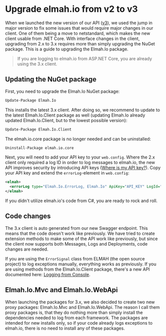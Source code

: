 # Upgrade elmah.io from v2 to v3

When we launched the new version of our API ([v3](http://api.elmah.io/swagger/ui/index)), we used the jump in major version to fix some issues that would require major changes in our client. One of them being a move to netstandard, which makes the new client usable from .NET Core. With interface changes in the client, upgrading from 2.x to 3.x requires more than simply upgrading the NuGet package. This is a guide to upgrading the Elmah.Io package.

> If you are logging to elmah.io from ASP.NET Core, you are already using the 3.x client.

## Updating the NuGet package

First, you need to upgrade the Elmah.Io NuGet package:

```ps
Update-Package Elmah.Io
```

This installs the latest 3.x client. After doing so, we recommend to update to the latest Elmah.Io.Client package as well (updating Elmah.Io already updated Elmah.Io.Client, but to the lowest possible version):

```ps
Update-Package Elmah.Io.Client
```

The elmah.io.core package is no longer needed and can be uninstalled:

```ps
Uninstall-Package elmah.io.core
```

Next, you will need to add your API key to your `web.config`. Where the 2.x client only required a log ID in order to log messages to elmah.io, the new API improves security by introducing API keys ([Where is my API key?](https://docs.elmah.io/where-is-my-api-key/)). Copy your API key and extend the `errorLog`-element in `web.config`:

```xml
<elmah>
  <errorLog type="Elmah.Io.ErrorLog, Elmah.Io" ApiKey="API_KEY" LogId="LOG_ID" />
</elmah>
```

If you didn't utilize elmah.io's code from C#, you are ready to rock and roll.

## Code changes

The 3.x client is auto generated from our new Swagger endpoint. This means that the code doesn't work like previously. We have tried to create extension methods to make some of the API work like previously, but since the client now supports both Messages, Logs and Deployments, code changes are needed.

If you are using the `ErrorSignal` class from ELMAH (the open source project) to log exceptions manually, everything works as previously. If you are using methods from the Elmah.Io.Client package, there's a new API documented here: [Logging from Console](https://docs.elmah.io/logging-to-elmah-io-from-console-application/).

## Elmah.Io.Mvc and Elmah.Io.WebApi

When launching the packages for 3.x, we also decided to create two new proxy packages: Elmah.Io.Mvc and Elmah.Io.WebApi. The reason I call them proxy packages is, that they do nothing more than simply install the dependencies needed to log from each framework. The packages are intended for new installs only, so if your code already logs exceptions to elmah.io, there is no need to install any of these packages.